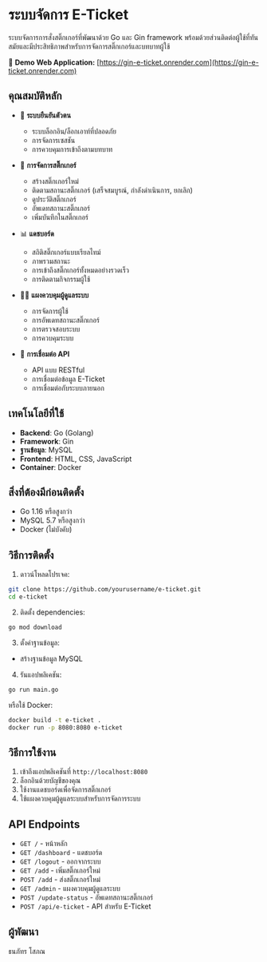 # ระบบจัดการ E-Ticket

ระบบจัดการการสั่งสติ๊กเกอร์ที่พัฒนาด้วย Go และ Gin framework พร้อมด้วยส่วนติดต่อผู้ใช้ที่ทันสมัยและมีประสิทธิภาพสำหรับการจัดการสติ๊กเกอร์และบทบาทผู้ใช้

🔗 **Demo Web Application:** [https://gin-e-ticket.onrender.com](https://gin-e-ticket.onrender.com)

## คุณสมบัติหลัก

- 🔐 **ระบบยืนยันตัวตน**
  - ระบบล็อกอิน/ล็อกเอาท์ที่ปลอดภัย
  - การจัดการเซสชัน
  - การควบคุมการเข้าถึงตามบทบาท

- 🎫 **การจัดการสติ๊กเกอร์**
  - สร้างสติ๊กเกอร์ใหม่
  - ติดตามสถานะสติ๊กเกอร์ (เสร็จสมบูรณ์, กำลังดำเนินการ, ยกเลิก)
  - ดูประวัติสติ๊กเกอร์
  - อัพเดทสถานะสติ๊กเกอร์
  - เพิ่มบันทึกในสติ๊กเกอร์

- 📊 **แดชบอร์ด**
  - สถิติสติ๊กเกอร์แบบเรียลไทม์
  - ภาพรวมสถานะ
  - การเข้าถึงสติ๊กเกอร์ทั้งหมดอย่างรวดเร็ว
  - การติดตามกิจกรรมผู้ใช้

- 👨‍💼 **แผงควบคุมผู้ดูแลระบบ**
  - การจัดการผู้ใช้
  - การอัพเดทสถานะสติ๊กเกอร์
  - การตรวจสอบระบบ
  - การควบคุมระบบ

- 🔄 **การเชื่อมต่อ API**
  - API แบบ RESTful
  - การเชื่อมต่อข้อมูล E-Ticket
  - การเชื่อมต่อกับระบบภายนอก

## เทคโนโลยีที่ใช้

- **Backend**: Go (Golang)
- **Framework**: Gin
- **ฐานข้อมูล**: MySQL
- **Frontend**: HTML, CSS, JavaScript
- **Container**: Docker

## สิ่งที่ต้องมีก่อนติดตั้ง

- Go 1.16 หรือสูงกว่า
- MySQL 5.7 หรือสูงกว่า
- Docker (ไม่บังคับ)

## วิธีการติดตั้ง

1. ดาวน์โหลดโปรเจค:
```bash
git clone https://github.com/yourusername/e-ticket.git
cd e-ticket
```

2. ติดตั้ง dependencies:
```bash
go mod download
```

3. ตั้งค่าฐานข้อมูล:
- สร้างฐานข้อมูล MySQL

4. รันแอปพลิเคชัน:
```bash
go run main.go
```

หรือใช้ Docker:
```bash
docker build -t e-ticket .
docker run -p 8080:8080 e-ticket
```

## วิธีการใช้งาน

1. เข้าถึงแอปพลิเคชันที่ `http://localhost:8080`
2. ล็อกอินด้วยบัญชีของคุณ
3. ใช้งานแดชบอร์ดเพื่อจัดการสติ๊กเกอร์
4. ใช้แผงควบคุมผู้ดูแลระบบสำหรับการจัดการระบบ

## API Endpoints

- `GET /` - หน้าหลัก
- `GET /dashboard` - แดชบอร์ด
- `GET /logout` - ออกจากระบบ
- `GET /add` - เพิ่มสติ๊กเกอร์ใหม่
- `POST /add` - ส่งสติ๊กเกอร์ใหม่
- `GET /admin` - แผงควบคุมผู้ดูแลระบบ
- `POST /update-status` - อัพเดทสถานะสติ๊กเกอร์
- `POST /api/e-ticket` - API สำหรับ E-Ticket

## ผู้พัฒนา

ธนภัทร โสภณ
